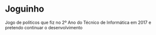 # Joguinho
Jogo de políticos que fiz no 2º Ano do Técnico de Informática em 2017 e pretendo continuar o desenvolvimento
